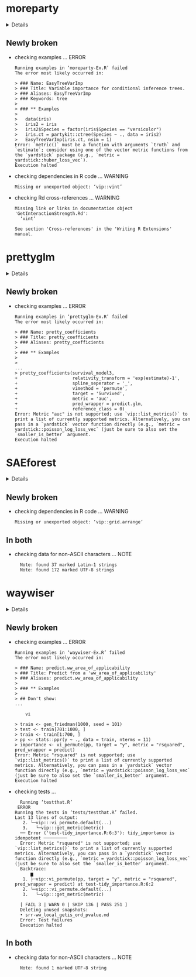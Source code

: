# moreparty

<details>

* Version: 0.3.1
* GitHub: NA
* Source code: https://github.com/cran/moreparty
* Date/Publication: 2023-04-02 13:20:02 UTC
* Number of recursive dependencies: 164

Run `revdepcheck::revdep_details(, "moreparty")` for more info

</details>

## Newly broken

*   checking examples ... ERROR
    ```
    Running examples in ‘moreparty-Ex.R’ failed
    The error most likely occurred in:
    
    > ### Name: EasyTreeVarImp
    > ### Title: Variable importance for conditional inference trees.
    > ### Aliases: EasyTreeVarImp
    > ### Keywords: tree
    > 
    > ### ** Examples
    > 
    >   data(iris)
    >   iris2 = iris
    >   iris2$Species = factor(iris$Species == "versicolor")
    >   iris.ct = partykit::ctree(Species ~ ., data = iris2)
    >   EasyTreeVarImp(iris.ct, nsim = 1)
    Error: `metric()` must be a function with arguments `truth` and `estimate`; consider using one of the vector metric functions from the `yardstick` package (e.g., `metric = yardstick::huber_loss_vec`).
    Execution halted
    ```

*   checking dependencies in R code ... WARNING
    ```
    Missing or unexported object: ‘vip::vint’
    ```

*   checking Rd cross-references ... WARNING
    ```
    Missing link or links in documentation object 'GetInteractionStrength.Rd':
      ‘vint’
    
    See section 'Cross-references' in the 'Writing R Extensions' manual.
    ```

# prettyglm

<details>

* Version: 1.0.0
* GitHub: NA
* Source code: https://github.com/cran/prettyglm
* Date/Publication: 2022-12-13 13:20:02 UTC
* Number of recursive dependencies: 114

Run `revdepcheck::revdep_details(, "prettyglm")` for more info

</details>

## Newly broken

*   checking examples ... ERROR
    ```
    Running examples in ‘prettyglm-Ex.R’ failed
    The error most likely occurred in:
    
    > ### Name: pretty_coefficients
    > ### Title: pretty_coefficients
    > ### Aliases: pretty_coefficients
    > 
    > ### ** Examples
    > 
    > 
    ...
    > pretty_coefficients(survival_model3,
    +                     relativity_transform = 'exp(estimate)-1',
    +                     spline_seperator = '_',
    +                     vimethod = 'permute',
    +                     target = 'Survived',
    +                     metric = 'auc',
    +                     pred_wrapper = predict.glm,
    +                     reference_class = 0)
    Error: Metric "auc" is not supported; use `vip::list_metrics()` to print a list of currently supported metrics. Alternatively, you can pass in a `yardstick` vector function directly (e.g., `metric = yardstick::poisson_log_loss_vec` (just be sure to also set the `smaller_is_better` argument.
    Execution halted
    ```

# SAEforest

<details>

* Version: 1.0.0
* GitHub: https://github.com/krennpa/SAEforest
* Source code: https://github.com/cran/SAEforest
* Date/Publication: 2022-09-07 17:50:06 UTC
* Number of recursive dependencies: 122

Run `revdepcheck::revdep_details(, "SAEforest")` for more info

</details>

## Newly broken

*   checking dependencies in R code ... WARNING
    ```
    Missing or unexported object: ‘vip::grid.arrange’
    ```

## In both

*   checking data for non-ASCII characters ... NOTE
    ```
      Note: found 37 marked Latin-1 strings
      Note: found 172 marked UTF-8 strings
    ```

# waywiser

<details>

* Version: 0.4.0
* GitHub: https://github.com/ropensci/waywiser
* Source code: https://github.com/cran/waywiser
* Date/Publication: 2023-05-17 16:10:02 UTC
* Number of recursive dependencies: 172

Run `revdepcheck::revdep_details(, "waywiser")` for more info

</details>

## Newly broken

*   checking examples ... ERROR
    ```
    Running examples in ‘waywiser-Ex.R’ failed
    The error most likely occurred in:
    
    > ### Name: predict.ww_area_of_applicability
    > ### Title: Predict from a 'ww_area_of_applicability'
    > ### Aliases: predict.ww_area_of_applicability
    > 
    > ### ** Examples
    > 
    > ## Don't show: 
    ...
    
        vi
    
    > train <- gen_friedman(1000, seed = 101)
    > test <- train[701:1000, ]
    > train <- train[1:700, ]
    > pp <- stats::ppr(y ~ ., data = train, nterms = 11)
    > importance <- vi_permute(pp, target = "y", metric = "rsquared", pred_wrapper = predict)
    Error: Metric "rsquared" is not supported; use `vip::list_metrics()` to print a list of currently supported metrics. Alternatively, you can pass in a `yardstick` vector function directly (e.g., `metric = yardstick::poisson_log_loss_vec` (just be sure to also set the `smaller_is_better` argument.
    Execution halted
    ```

*   checking tests ...
    ```
      Running ‘testthat.R’
     ERROR
    Running the tests in ‘tests/testthat.R’ failed.
    Last 13 lines of output:
       2. └─vip:::vi_permute.default(...)
       3.   └─vip:::get_metric(metric)
      ── Error ('test-tidy_importance.R:6:3'): tidy_importance is idempotent ─────────
      Error: Metric "rsquared" is not supported; use `vip::list_metrics()` to print a list of currently supported metrics. Alternatively, you can pass in a `yardstick` vector function directly (e.g., `metric = yardstick::poisson_log_loss_vec` (just be sure to also set the `smaller_is_better` argument.
      Backtrace:
          ▆
       1. ├─vip::vi_permute(pp, target = "y", metric = "rsquared", pred_wrapper = predict) at test-tidy_importance.R:6:2
       2. └─vip:::vi_permute.default(...)
       3.   └─vip:::get_metric(metric)
      
      [ FAIL 3 | WARN 0 | SKIP 136 | PASS 251 ]
      Deleting unused snapshots:
      • srr-ww_local_getis_ord_pvalue.md
      Error: Test failures
      Execution halted
    ```

## In both

*   checking data for non-ASCII characters ... NOTE
    ```
      Note: found 1 marked UTF-8 string
    ```

